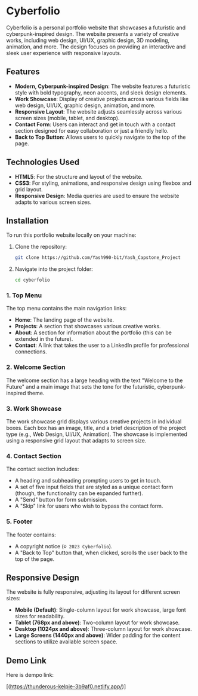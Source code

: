 # Cyberfolio

Cyberfolio is a personal portfolio website that showcases a futuristic and cyberpunk-inspired design. The website presents a variety of creative works, including web design, UI/UX, graphic design, 3D modeling, animation, and more. The design focuses on providing an interactive and sleek user experience with responsive layouts.

## Features

- **Modern, Cyberpunk-inspired Design**: The website features a futuristic style with bold typography, neon accents, and sleek design elements.
- **Work Showcase**: Display of creative projects across various fields like web design, UI/UX, graphic design, animation, and more.
- **Responsive Layout**: The website adjusts seamlessly across various screen sizes (mobile, tablet, and desktop).
- **Contact Form**: Users can interact and get in touch with a contact section designed for easy collaboration or just a friendly hello.
- **Back to Top Button**: Allows users to quickly navigate to the top of the page.

## Technologies Used

- **HTML5**: For the structure and layout of the website.
- **CSS3**: For styling, animations, and responsive design using flexbox and grid layout.
- **Responsive Design**: Media queries are used to ensure the website adapts to various screen sizes.

## Installation

To run this portfolio website locally on your machine:

1. Clone the repository:
    ```bash
    git clone https://github.com/Yash990-bit/Yash_Capstone_Project
    ```

2. Navigate into the project folder:
    ```bash
    cd cyberfolio
    ```
### 1. **Top Menu**

The top menu contains the main navigation links:

- **Home**: The landing page of the website.
- **Projects**: A section that showcases various creative works.
- **About**: A section for information about the portfolio (this can be extended in the future).
- **Contact**: A link that takes the user to a LinkedIn profile for professional connections.

### 2. **Welcome Section**

The welcome section has a large heading with the text "Welcome to the Future" and a main image that sets the tone for the futuristic, cyberpunk-inspired theme.

### 3. **Work Showcase**

The work showcase grid displays various creative projects in individual boxes. Each box has an image, title, and a brief description of the project type (e.g., Web Design, UI/UX, Animation). The showcase is implemented using a responsive grid layout that adapts to screen size.

### 4. **Contact Section**

The contact section includes:

- A heading and subheading prompting users to get in touch.
- A set of five input fields that are styled as a unique contact form (though, the functionality can be expanded further).
- A "Send" button for form submission.
- A "Skip" link for users who wish to bypass the contact form.

### 5. **Footer**

The footer contains:

- A copyright notice (`© 2023 Cyberfolio`).
- A "Back to Top" button that, when clicked, scrolls the user back to the top of the page.

## Responsive Design

The website is fully responsive, adjusting its layout for different screen sizes:

- **Mobile (Default)**: Single-column layout for work showcase, large font sizes for readability.
- **Tablet (768px and above)**: Two-column layout for work showcase.
- **Desktop (1024px and above)**: Three-column layout for work showcase.
- **Large Screens (1440px and above)**: Wider padding for the content sections to utilize available screen space.

## Demo Link
Here is dempo link:

[(https://thunderous-kelpie-3b9af0.netlify.app/)]

